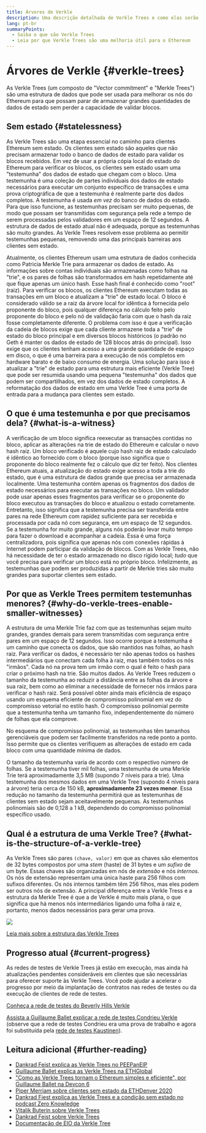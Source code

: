 ```yaml
---
title: Árvores de Verkle
description: Uma descrição detalhada de Verkle Trees e como elas serão utilizadas na melhoria do Ethereum
lang: pt-br
summaryPoints:
  - Saiba o que são Verkle Trees
  - Leia por que Verkle Trees são uma melhoria útil para o Ethereum
---
```


# Árvores de Verkle {#verkle-trees}

As Verkle Trees (um composto de "Vector commitment" e "Merkle Trees") são uma estrutura de dados que pode ser usada para melhorar os nós do Ethereum para que possam parar de armazenar grandes quantidades de dados de estado sem perder a capacidade de validar blocos.

## Sem estado {#statelessness}

As Verkle Trees são uma etapa essencial no caminho para clientes Ethereum sem estado. Os clientes sem estado são aqueles que não precisam armazenar todo o banco de dados de estado para validar os blocos recebidos. Em vez de usar a própria cópia local do estado do Ethereum para verificar os blocos, os clientes sem estado usam uma "testemunha" dos dados de estado que chegam com o bloco. Uma testemunha é uma coleção de partes individuais dos dados de estado necessários para executar um conjunto específico de transações e uma prova criptográfica de que a testemunha é realmente parte dos dados completos. A testemunha é usada _em vez_ do banco de dados do estado. Para que isso funcione, as testemunhas precisam ser muito pequenas, de modo que possam ser transmitidas com segurança pela rede a tempo de serem processadas pelos validadores em um espaço de 12 segundos. A estrutura de dados de estado atual não é adequada, porque as testemunhas são muito grandes. As Verkle Trees resolvem esse problema ao permitir testemunhas pequenas, removendo uma das principais barreiras aos clientes sem estado.

<ExpandableCard title="Por que queremos clientes sem estado?" eventCategory="/roadmap/verkle-trees" eventName="clicked why do we want stateless clients?">

Atualmente, os clientes Ethereum usam uma estrutura de dados conhecida como Patricia Merkle Trie para armazenar os dados de estado. As informações sobre contas individuais são armazenadas como folhas na "trie", e os pares de folhas são transformados em hash repetidamente até que fique apenas um único hash. Esse hash final é conhecido como "root" (raiz). Para verificar os blocos, os clientes Ethereum executam todas as transações em um bloco e atualizam a "trie" de estado local. O bloco é considerado válido se a raiz da árvore local for idêntica à fornecida pelo proponente do bloco, pois qualquer diferença no cálculo feito pelo proponente do bloco e pelo nó de validação faria com que o hash da raiz fosse completamente diferente. O problema com isso é que a verificação da cadeia de blocos exige que cada cliente armazene toda a "trie" de estado do bloco principal e em diversos blocos históricos (o padrão no Geth é manter os dados de estado de 128 blocos atrás do principal). Isso exige que os clientes tenham acesso a uma grande quantidade de espaço em disco, o que é uma barreira para a execução de nós completos em hardware barato e de baixo consumo de energia. Uma solução para isso é atualizar a "trie" de estado para uma estrutura mais eficiente (Verkle Tree) que pode ser resumida usando uma pequena "testemunha" dos dados que podem ser compartilhados, em vez dos dados de estado completos. A reformatação dos dados de estado em uma Verkle Tree é uma porta de entrada para a mudança para clientes sem estado.

</ExpandableCard>

## O que é uma testemunha e por que precisamos dela? {#what-is-a-witness}

A verificação de um bloco significa reexecutar as transações contidas no bloco, aplicar as alterações na trie de estado do Ethereum e calcular o novo hash raiz. Um bloco verificado é aquele cujo hash raiz de estado calculado é idêntico ao fornecido com o bloco (porque isso significa que o proponente do bloco realmente fez o cálculo que diz ter feito). Nos clientes Ethereum atuais, a atualização do estado exige acesso a toda a trie do estado, que é uma estrutura de dados grande que precisa ser armazenada localmente. Uma testemunha contém apenas os fragmentos dos dados de estado necessários para executar as transações no bloco. Um validador pode usar apenas esses fragmentos para verificar se o proponente do bloco executou as transações do bloco e atualizou o estado corretamente. Entretanto, isso significa que a testemunha precisa ser transferida entre pares na rede Ethereum com rapidez suficiente para ser recebida e processada por cada nó com segurança, em um espaço de 12 segundos. Se a testemunha for muito grande, alguns nós poderão levar muito tempo para fazer o download e acompanhar a cadeia. Essa é uma força centralizadora, pois significa que apenas nós com conexões rápidas à Internet podem participar da validação de blocos. Com as Verkle Trees, não há necessidade de ter o estado armazenado no disco rígido local; _tudo_ que você precisa para verificar um bloco está no próprio bloco. Infelizmente, as testemunhas que podem ser produzidas a partir de Merkle tries são muito grandes para suportar clientes sem estado.

## Por que as Verkle Trees permitem testemunhas menores? {#why-do-verkle-trees-enable-smaller-witnesses}

A estrutura de uma Merkle Trie faz com que as testemunhas sejam muito grandes, grandes demais para serem transmitidas com segurança entre pares em um espaço de 12 segundos. Isso ocorre porque a testemunha é um caminho que conecta os dados, que são mantidos nas folhas, ao hash raiz. Para verificar os dados, é necessário ter não apenas todos os hashes intermediários que conectam cada folha à raiz, mas também todos os nós "irmãos". Cada nó na prova tem um irmão com o qual é feito o hash para criar o próximo hash na trie. São muitos dados. As Verkle Trees reduzem o tamanho da testemunha ao reduzir a distância entre as folhas da árvore e sua raiz, bem como ao eliminar a necessidade de fornecer nós irmãos para verificar o hash raiz. Será possível obter ainda mais eficiência de espaço usando um esquema eficiente de compromisso polinomial em vez do compromisso vetorial no estilo hash. O compromisso polinomial permite que a testemunha tenha um tamanho fixo, independentemente do número de folhas que ela comprove.

No esquema de compromisso polinomial, as testemunhas têm tamanhos gerenciáveis que podem ser facilmente transferidos na rede ponto a ponto. Isso permite que os clientes verifiquem as alterações de estado em cada bloco com uma quantidade mínima de dados.

<ExpandableCard title="Em que nível as Verkle Trees podem reduzir o tamanho da testemunha?" eventCategory="/roadmap/verkle-trees" eventName="clicked exactly how much can Verkle trees reduce witness size?">

O tamanho da testemunha varia de acordo com o respectivo número de folhas. Se a testemunha tiver mil folhas, uma testemunha de uma Merkle Trie terá aproximadamente 3,5 MB (supondo 7 níveis para a trie). Uma testemunha dos mesmos dados em uma Verkle Tree (supondo 4 níveis para a árvore) teria cerca de 150 kB, **aproximadamente 23 vezes menor**. Essa redução no tamanho da testemunha permitirá que as testemunhas de clientes sem estado sejam aceitavelmente pequenas. As testemunhas polinomiais são de 0,128 a 1 kB, dependendo do compromisso polinomial específico usado.

</ExpandableCard>

## Qual é a estrutura de uma Verkle Tree? {#what-is-the-structure-of-a-verkle-tree}

As Verkle Trees são pares `(chave, valor)` em que as chaves são elementos de 32 bytes compostos por uma _stem_ (haste) de 31 bytes e um _sufixo_ de um byte. Essas chaves são organizadas em nós de _extensão_ e nós _internos_. Os nós de extensão representam uma única haste para 256 filhos com sufixos diferentes. Os nós internos também têm 256 filhos, mas eles podem ser outros nós de extensão. A principal diferença entre a Verkle Tress e a estrutura da Merkle Tree é que a de Verkle é muito mais plana, o que significa que há menos nós intermediários ligando uma folha à raiz e, portanto, menos dados necessários para gerar uma prova.

![](./verkle.png)

[Leia mais sobre a estrutura das Verkle Trees](https://blog.ethereum.org/2021/12/02/verkle-tree-structure)

## Progresso atual {#current-progress}

As redes de testes de Verkle Trees já estão em execução, mas ainda há atualizações pendentes consideráveis em clientes que são necessárias para oferecer suporte às Verkle Trees. Você pode ajudar a acelerar o progresso por meio da implantação de contratos nas redes de testes ou da execução de clientes de rede de testes.

[Conheça a rede de testes do Beverly Hills Verkle](https://beverlyhills.ethpandaops.io)

[Assista a Guillaume Ballet explicar a rede de testes Condrieu Verkle](https://www.youtube.com/watch?v=cPLHFBeC0Vg) (observe que a rede de testes Condrieu era uma prova de trabalho e agora foi substituída pela [rede de testes Kaustinen](https://kaustinen.ethdevops.io)).

## Leitura adicional {#further-reading}

- [Dankrad Feist explica as Verkle Trees no PEEPanEIP](https://www.youtube.com/watch?v=RGJOQHzg3UQ)
- [Guillaume Ballet explica as Verkle Trees na ETHGlobal](https://www.youtube.com/watch?v=f7bEtX3Z57o)
- ["Como as Verkle Trees tornam o Ethereum simples e eficiente", por Guillaume Ballet na Devcon 6](https://www.youtube.com/watch?v=Q7rStTKwuYs)
- [Piper Merriam sobre clientes sem estado da ETHDenver 2020](https://www.youtube.com/watch?v=0yiZJNciIJ4)
- [Dankrad Fiest explica as Verkle Trees e a condição sem estado no podcast Zero Knowledge](https://zeroknowledge.fm/episode-202-stateless-ethereum-verkle-tries-with-dankrad-feist/)
- [Vitalik Buterin sobre Verkle Trees](https://vitalik.ca/general/2021/06/18/verkle.html)
- [Dankrad Feist sobre Verkle Trees](https://dankradfeist.de/ethereum/2021/06/18/verkle-trie-for-eth1.html)
- [Documentação de EIO da Verkle Tree](https://notes.ethereum.org/@vbuterin/verkle_tree_eip#Illustration)
